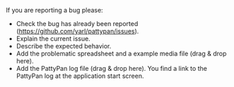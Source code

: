 If you are reporting a bug please:

 - Check the bug has already been reported (https://github.com/yarl/pattypan/issues).
 - Explain the current issue.
 - Describe the expected behavior.
 - Add the problematic spreadsheet and a example media file (drag & drop here).
 - Add the PattyPan log file (drag & drop here). You find a link to the PattyPan log at the application start screen.
